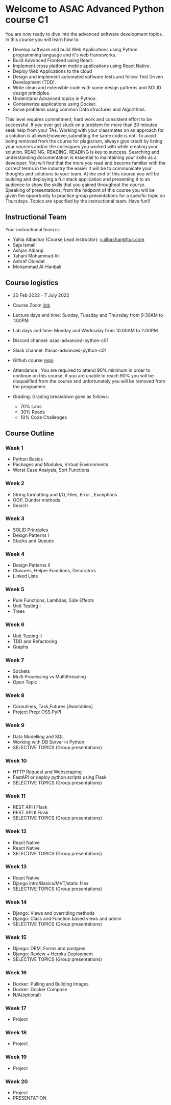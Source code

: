 # Welcome to ASAC Advanced Python course C1

You are now ready to dive into the advanced software development topics. In this course you will learn how to:

- Develop software and build Web Applications using Python programming language and it's web frameworks.
- Build Advanced Frontend using React.
- Implement cross platform mobile applications using React Native.
- Deploy Web Applications to the cloud
- Design and implement automated software tests and follow Test Driven Development (TDD).
- Write clean and extensible code with some design patterns and SOLID design principles.
- Understand Advanced topics in Python.
- Containerize applications using Docker.
- Solve problems using common Data structures and Algorithms.

This level requires commitment, hard work and consistent effort to be successful.
If you ever get stuck on a problem for more than 20 minutes seek help from your TAs. Working with your classmates on an approach for a solution is allowed;however,submitting the same code is not. To avoid being removed from the course for plagiarism, always give credit by listing your sources and/or the colleagues you worked with while creating your solution. READING, READING, READING is key to success. Searching and understanding documentation is essential to maintaining your skills as a developer. You will find that the more you read and become familiar with the correct terms in the industry the easier it will be to communicate your thoughts and solutions to your team.
At the end of this course you will be building and deploying a full stack application and presenting it to an audience to show the skills that you gained throughout the course. Speaking of presentations; from the midpoint of this course you will be given the opportunity to practice group presentations for a specific topic on Thursdays. Topics are specified by the instructional team. Have fun!!

## Instructional Team

Your instructional team is:
- Yahia Albachar (Course Lead instructor): y.albachar@ltuc.com
- Saja Ismail
- Ashjan Albarqi
- Tahani Mohammad Ali
- Ashraf Obiedat
- Mohammad Al-Hanbali
  
## Course logistics

- 20 Feb 2022 - 7 July 2022
- Course Zoom [link](https://LTUC.zoom.us/j/2730927465?pwd=L2JqSW5Wa0NTMEUvSjEyY0R3TWtTQT09)
- Lecture days and time: Sunday, Tuesday and Thursday from 9:30AM to 1:00PM
- Lab days and time: Monday and Wednsday from 10:00AM to 2:00PM
- Discord channel: asac-advanced-python-c01
- Slack channel: #asac-advanced-python-c01
- Github course [repo](https://github.com/LTUC/asac-advanced-python-c1)
- Attendance : You are required to attend 90% minimum in order to continue on this course, if you are unable to reach 90% you will be disqualified from the course and unfortunately you will be removed from the programme.

- Grading: Grading breakdown goes as follows:
  - 70% Labs
  - 30% Reads
  - 10% Code Challenges


## Course Outline

### Week 1
- Python Basics
- Packages and Modules, Virtual Environments
- Worst Case Analysis, Sort Functions

### Week 2
- String formatting and I/O, Files, Error , Exceptions	
- OOP, Dunder methods	
- Search

### Week 3
- SOLID Principles	
- Design Patterns I	
- Stacks and Queues

### Week 4
- Design Patterns II	
- Closures, Helper Functions, Decorators	
- Linked Lists

### Week 5
- Pure Functions, Lambdas, Side Effects	
- Unit Testing I	
- Trees

### Week 6
- Unit Testing II	
- TDD and Refactoring	
- Graphs

### Week 7
- Sockets	
- Multi Processing vs Multithreading	
- Open Topic

### Week 8
- Coroutines, Task,Futures [Awaitables]	
- Project Prep: OSS PyPI	

### Week 9
- Data Modelling and SQL	
- Working with DB Server in Python	
- SELECTIVE TOPICS (Group presentations)

### Week 10
- HTTP Request and Webscraping	
- FastAPI or deploy python scripts using Flask	
- SELECTIVE TOPICS (Group presentations)

### Week 11
- REST API I Flask	
- REST API II Flask	
- SELECTIVE TOPICS (Group presentations)

### Week 12
- React Native	
- React Native	
- SELECTIVE TOPICS (Group presentations)

### Week 13
- React Native	
- Django intro/Basics/MVT/static files	
- SELECTIVE TOPICS (Group presentations)

### Week 14
- Django: Views and overriding methods	
- Django: Class and Function based views and admin	
- SELECTIVE TOPICS (Group presentations)

### Week 15
- Django: ORM, Forms and postgres	
- Django: Review + Heroku	Deployment
- SELECTIVE TOPICS (Group presentations)
### Week 16
- Docker: Pulling and Building Images	
- Docker: Docker Compose	
- N/A(optional)
### Week 17
- Project
### Week 18
- Project
### Week 19
- Project
### Week 20
- Project	
- PRESENTATION